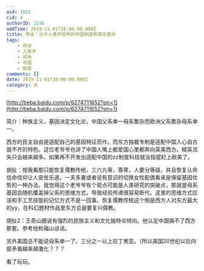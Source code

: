 ```yaml
---
aid: 1651
cid: 4
authorID: 2156
addTime: 2019-11-01T16:00:00.000Z
title: 奇谈：分子人类学视角的中国制度和西方差异
tags:
    - 奇谈
    - 人类学
    - 视角
    - 中国
    - 制度
comments: []
date: 2019-11-01T16:00:00.000Z
category: 水
---
```


[http://tieba.baidu.com/p/6274711652?pn=1](http://tieba.baidu.com/p/6274711652?pn=1)

简介：种族主义，基因决定文化论，中国父系单一母系繁杂而欧洲父系繁杂母系单一。

西方的民主自由是适配自己的基因特征而作。而东方独裁专制是适配中国人心自古就不齐的特色。这位老爷爷也讲了中国人嘴上都爱国心里都奔向英美西方。精英流失只会越来越多。如果再不开发出适配中国的zz制度科技就没指望赶上欧美了。

胡扯：按我看那只能恢复儒教传统，三六九等，尊卑，人要分等级，并且恢复认命信命信仰让人安贫乐道。一夫多妻或者说有意识的切换女性配偶看来是保留基因优势的一种办法。我觉得这个老爷爷有个观点可能是人类研究的突破点，那就是母系基因会随机覆盖掉父系的思维方式，导致经验传递很容易断代。这里的思维方式应该和手工艺技能的记忆方式不是一回事。恢复儒教传统这个倒是西方人对东方最大的yy，在科幻题材作品里东方总是要复兴儒教。

胡扯2：王奇山据说有强烈的民族主义和文化独特论倾向。他认定中国搞不了西方那套。参考他和福山谈话。

另外美国总不能说母系单一了。三分之一以上拉丁黑亚。（所以美国20世纪以后内部矛盾越来越激化？？？

看了玩玩。
